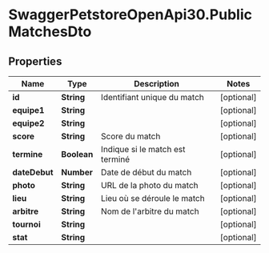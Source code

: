 # SwaggerPetstoreOpenApi30.PublicMatchesDto

## Properties

Name | Type | Description | Notes
------------ | ------------- | ------------- | -------------
**id** | **String** | Identifiant unique du match | [optional] 
**equipe1** | **String** |  | [optional] 
**equipe2** | **String** |  | [optional] 
**score** | **String** | Score du match | [optional] 
**termine** | **Boolean** | Indique si le match est terminé | [optional] 
**dateDebut** | **Number** | Date de début du match | [optional] 
**photo** | **String** | URL de la photo du match | [optional] 
**lieu** | **String** | Lieu où se déroule le match | [optional] 
**arbitre** | **String** | Nom de l&#39;arbitre du match | [optional] 
**tournoi** | **String** |  | [optional] 
**stat** | **String** |  | [optional] 



